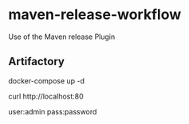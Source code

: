 # maven-release-workflow
Use of the Maven release Plugin

## Artifactory

docker-compose up -d

curl http://localhost:80

user:admin
pass:password






